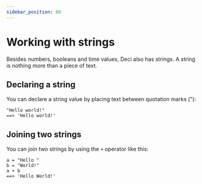 ```yaml
---
sidebar_position: 60
---
```


# Working with strings

Besides numbers, booleans and time values, Deci also has strings. A string is nothing more than a piece of text.

## Declaring a string

You can declare a string value by placing text between quotation marks ("):

```deci live
"Hello world!"
==> 'Hello world!'
```

## Joining two strings

You can join two strings by using the `+` operator like this:

```deci live
a = "Hello "
b = "World!"
a + b
==> 'Hello World!'
```
